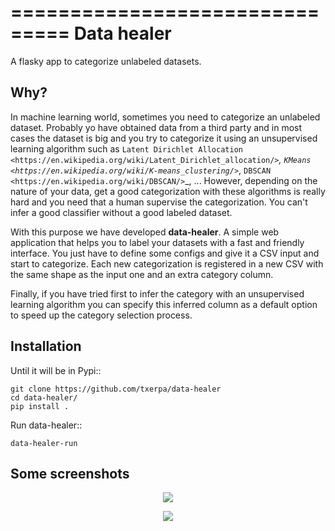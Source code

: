 ===============================
Data healer
===============================

A flasky app to categorize unlabeled datasets.


Why?
----

In machine learning world, sometimes you need to categorize an unlabeled dataset. Probably yo have obtained
data from a third party and in most cases the dataset is big and you try to categorize it using an unsupervised
learning algorithm such as `Latent Dirichlet Allocation <https://en.wikipedia.org/wiki/Latent_Dirichlet_allocation/>`_,
`KMeans <https://en.wikipedia.org/wiki/K-means_clustering/>`_, `DBSCAN <https://en.wikipedia.org/wiki/DBSCAN/>`_, ...
However, depending on the nature of your data, get a good categorization with these algorithms is really hard and you
need that a human supervise the categorization. You can't infer a good classifier without a good labeled dataset.

With this purpose we have developed **data-healer**. A simple web application that helps you to label your datasets with
a fast and friendly interface. You just have to define some configs and give it a CSV input and start to categorize.
Each new categorization is registered in a new CSV with the same shape as the input one and an extra category column.

Finally, if you have tried first to infer the category with an unsupervised learning algorithm you can specify this
inferred column as a default option to speed up the category selection process.


Installation
------------
Until it will be in Pypi::

    git clone https://github.com/txerpa/data-healer
    cd data-healer/
    pip install .

Run data-healer::

    data-healer-run


Some screenshots
----------------

<p align="center"><img src="https://github.com/txerpa/assets/img/data-healer-1.png"/></p>
<p align="center"><img src="https://github.com/txerpa/assets/img/data-healer-2.png"/></p>